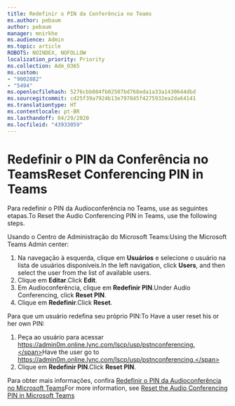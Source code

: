 ```yaml
---
title: Redefinir o PIN da Conferência no Teams
ms.author: pebaum
author: pebaum
manager: mnirkhe
ms.audience: Admin
ms.topic: article
ROBOTS: NOINDEX, NOFOLLOW
localization_priority: Priority
ms.collection: Adm_O365
ms.custom:
- "9002882"
- "5494"
ms.openlocfilehash: 5276cbb084fb02507bd768eda1a33a1430644dbd
ms.sourcegitcommit: cd25f39a7924b13e797845f4275932ea2da64141
ms.translationtype: HT
ms.contentlocale: pt-BR
ms.lasthandoff: 04/29/2020
ms.locfileid: "43933059"
---
```

# <a name="reset-conferencing-pin-in-teams"></a><span data-ttu-id="fe180-102">Redefinir o PIN da Conferência no Teams</span><span class="sxs-lookup"><span data-stu-id="fe180-102">Reset Conferencing PIN in Teams</span></span>

<span data-ttu-id="fe180-103">Para redefinir o PIN da Audioconferência no Teams, use as seguintes etapas.</span><span class="sxs-lookup"><span data-stu-id="fe180-103">To Reset the Audio Conferencing PIN in Teams, use the following steps.</span></span>  

<span data-ttu-id="fe180-104">Usando o Centro de Administração do Microsoft Teams:</span><span class="sxs-lookup"><span data-stu-id="fe180-104">Using the Microsoft Teams Admin center:</span></span>

1. <span data-ttu-id="fe180-105">Na navegação à esquerda, clique em **Usuários** e selecione o usuário na lista de usuários disponíveis.</span><span class="sxs-lookup"><span data-stu-id="fe180-105">In the left navigation, click **Users**, and then select the user from the list of available users.</span></span>
2. <span data-ttu-id="fe180-106">Clique em **Editar**.</span><span class="sxs-lookup"><span data-stu-id="fe180-106">Click **Edit**.</span></span>
3. <span data-ttu-id="fe180-107">Em Audioconferência, clique em **Redefinir PIN**.</span><span class="sxs-lookup"><span data-stu-id="fe180-107">Under Audio Conferencing, click **Reset PIN**.</span></span>
4. <span data-ttu-id="fe180-108">Clique em **Redefinir**.</span><span class="sxs-lookup"><span data-stu-id="fe180-108">Click **Reset**.</span></span>

<span data-ttu-id="fe180-109">Para que um usuário redefina seu próprio PIN:</span><span class="sxs-lookup"><span data-stu-id="fe180-109">To Have a user reset his or her own PIN:</span></span>
1. <span data-ttu-id="fe180-110">Peça ao usuário para acessar https://admin0m.online.lync.com/lscp/usp/pstnconferencing.</span><span class="sxs-lookup"><span data-stu-id="fe180-110">Have the user go to https://admin0m.online.lync.com/lscp/usp/pstnconferencing.</span></span>
2. <span data-ttu-id="fe180-111">Clique em **Redefinir PIN**.</span><span class="sxs-lookup"><span data-stu-id="fe180-111">Click **Reset PIN**.</span></span>

<span data-ttu-id="fe180-112">Para obter mais informações, confira [Redefinir o PIN da Audioconferência no Microsoft Teams](https://docs.microsoft.com/microsoftteams/reset-the-audio-conferencing-pin-in-teams)</span><span class="sxs-lookup"><span data-stu-id="fe180-112">For more information, see [Reset the Audio Conferencing PIN in Microsoft Teams](https://docs.microsoft.com/microsoftteams/reset-the-audio-conferencing-pin-in-teams)</span></span>

